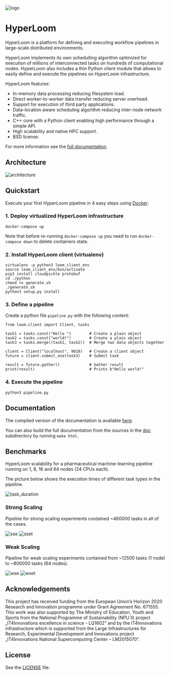 ![logo](./doc/source/logo.png)

# HyperLoom

HyperLoom is a platform for defining and executing workflow pipelines in large-scale distributed environments.

HyperLoom implements its own schedulling algorithm optimized for execution of millions of interconnected tasks on hundreds of computational nodes. HyperLoom also includes a thin Python client module that allows to easily define and execute the pipelines on HyperLoom infrastructure. 

HyperLoom features:

  * In-memory data processing reducing filesystem load.
  * Direct worker-to-worker data transfer reducing server overhead.
  * Support for execution of third party applications.
  * Data-location aware scheduling algorithm reducing inter-node network traffic.
  * C++ core with a Python client enabling high performance through a simple API.
  * High scalability and native HPC support.
  * BSD license.

For more information see the [full documentation](http://loom-it4i.readthedocs.io/en/latest/intro.html).

## Architecture
![architecture](./doc/source/arch.png)

## Quickstart

Execute your first HyperLoom pipeline in 4 easy steps using [Docker](https://docs.docker.com/):

### 1. Deploy virtualized HyperLoom infrastructure

```
docker-compose up
```

Note that before re-running `docker-compose up` you need to run `docker-compose down` to delete containers state.

### 2. Install HyperLoom client (virtualenv)

```
virtualenv -p python3 loom_client_env
source loom_client_env/bin/activate
pip3 install cloudpickle protobuf
cd ./python
chmod +x generate.sh
./generate.sh
python3 setup.py install
```

### 3. Define a pipeline

Create a python file `pipeline.py` with the following content:

```
from loom.client import Client, tasks

task1 = tasks.const("Hello ")        # Create a plain object
task2 = tasks.const("world!")        # Create a plain object
task3 = tasks.merge((task1, task2))  # Merge two data objects together

client = Client("localhost", 9010)   # Create a client object
future = client.submit_one(task3)    # Submit task

result = future.gather()             # Gather result
print(result)                        # Prints b"Hello world!"
```

### 4. Execute the pipeline

```
python3 pipeline.py
```

## Documentation

The compiled version of the documentation is available [here](http://loom-it4i.readthedocs.io/en/latest/intro.html).

You can also build the full documentation from the sources in the [doc](./doc) subdirectory by running `make html`.

## Benchmarks
HyperLoom scalability for a pharmaceutical machine-learning pipeline running on 1, 8, 16 and 64 nodes (24 CPUs each).

The picture below shows the execution times of different task types in the pipeline.

![task_duration](./doc/source/task_duration.png)

### Strong Scaling

Pipeline for strong scaling experiments contained ~460000 tasks in all of the cases.

![sse](./doc/source/sse.png)
![sset](./doc/source/sset.png)

### Weak Scaling

Pipeline for weak scaling experiments contained from ~12500 tasks (1 node) to ~800000 tasks (64 nodes).

![wse](./doc/source/wse.png)
![wset](./doc/source/wset.png)

## Acknowledgements

This project has received funding from the European Union’s Horizon 2020 Research and Innovation programme under Grant Agreement No. 671555. This work was also supported by The Ministry of Education, Youth and Sports from the National Programme of Sustainability (NPU II) project „IT4Innovations excellence in science - LQ1602“ and by the IT4Innovations infrastructure which is supported from the Large Infrastructures for Research, Experimental Development and Innovations project „IT4Innovations National Supercomputing Center – LM2015070“.

## License

See the [LICENSE](./LICENSE) file.
